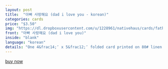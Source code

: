 ```yaml
---
layout: post
title:  "아빠 사랑해요 (dad i love you - korean)"
categories: cards
price: "$3.50"
img: "https://dl.dropboxusercontent.com/u/1228961/nativehaus/cards/fathersday2014/k-dad-iloveyou.jpg"
front: "아빠 사랑해요 (dad i love you)"
inside: "blank"
language: "korean"
details: "One 4&frac14;″ x 5&frac12;″ folded card printed on 80# linen cardstock paired with a white envelope."
---
```


<a href="https://gum.co/mllYm" class="button button--green">buy now</a> <script type="text/javascript" src="https://gumroad.com/js/gumroad.js"></script>
